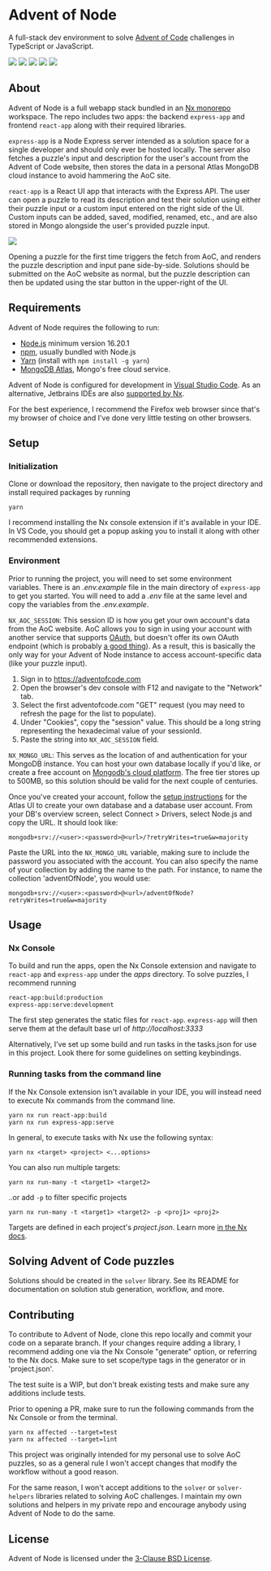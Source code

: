 # Advent of Node

A full-stack dev environment to solve [Advent of Code](https://adventofcode.com) challenges in TypeScript or JavaScript.

<img src="https://img.shields.io/badge/yarn-v1.22.19-blue" /> <img src="https://img.shields.io/badge/Nx-v17.0.3-blue" /> <img src="https://img.shields.io/badge/React-v18.2.0-blue" /> <img src="https://img.shields.io/badge/Express-v4.18.1-blue" /> <img src="https://img.shields.io/badge/license-BSD--3-green" />

## About

Advent of Node is a full webapp stack bundled in an [Nx monorepo](https://nx.dev/) workspace. The repo includes two apps: the backend `express-app` and frontend `react-app` along with their required libraries.

`express-app` is a Node Express server intended as a solution space for a single developer and should only ever be hosted locally. The server also fetches a puzzle's input and description for the user's account from the Advent of Code website, then stores the data in a personal Atlas MongoDB cloud instance to avoid hammering the AoC site.

`react-app` is a React UI app that interacts with the Express API. The user can open a puzzle to read its description and test their solution using either their puzzle input or a custom input entered on the right side of the UI. Custom inputs can be added, saved, modified, renamed, etc., and are also stored in Mongo alongside the user's provided puzzle input.

<img src="https://i.imgur.com/ap7gRkX.png"/>

Opening a puzzle for the first time triggers the fetch from AoC, and renders the puzzle description and input pane side-by-side. Solutions should be submitted on the AoC website as normal, but the puzzle description can then be updated using the star button in the upper-right of the UI.

## Requirements

Advent of Node requires the following to run:

- [Node.js](https://nodejs.org/en/) minimum version 16.20.1
- [npm](https://www.npmjs.com/), usually bundled with Node.js
- [Yarn](https://yarnpkg.com/) (install with `npm install -g yarn`)
- [MongoDB Atlas](https://www.mongodb.com/products/platform/cloud), Mongo's free cloud service.

Advent of Node is configured for development in [Visual Studio Code](https://code.visualstudio.com/). As an alternative, Jetbrains IDEs are also [supported by Nx](https://nx.dev/core-features/integrate-with-editors).

For the best experience, I recommend the Firefox web browser since that's my browser of choice and I've done very little testing on other browsers.

## Setup

### Initialization

Clone or download the repository, then navigate to the project directory and install required packages by running

```
yarn
```

I recommend installing the Nx console extension if it's available in your IDE. In VS Code, you should get a popup asking you to install it along with other recommended extensions.

### Environment

Prior to running the project, you will need to set some environment variables. There is an _.env.example_ file in the main directory of `express-app` to get you started. You will need to add a _.env_ file at the same level and copy the variables from the _.env.example_.

`NX_AOC_SESSION`: This session ID is how you get your own account's data from the AoC website. AoC allows you to sign in using your account with another service that supports [OAuth](https://en.wikipedia.org/wiki/OAuth), but doesn't offer its own OAuth endpoint (which is probably [a good thing](https://medium.com/@ibm_ptc_security/oauth-2-0-security-and-vulnerabilities-86e64c22b03d)). As a result, this is basically the only way for your Advent of Node instance to access account-specific data (like your puzzle input).

1. Sign in to https://adventofcode.com
2. Open the browser's dev console with F12 and navigate to the "Network" tab.
3. Select the first adventofcode.com "GET" request (you may need to refresh the page for the list to populate).
4. Under "Cookies", copy the "session" value. This should be a long string representing the hexadecimal value of your sessionId.
5. Paste the string into `NX_AOC_SESSION` field.

`NX_MONGO_URL`: This serves as the location of and authentication for your MongoDB instance. You can host your own database locally if you'd like, or create a free account on [Mongodb's cloud platform](https://www.mongodb.com/products/platform/cloud). The free tier stores up to 500MB, so this solution should be valid for the next couple of centuries.

Once you've created your account, follow the [setup instructions](https://www.mongodb.com/docs/atlas/getting-started/) for the Atlas UI to create your own database and a database user account. From your DB's overview screen, select Connect > Drivers, select Node.js and copy the URL. It should look like:

```
mongodb+srv://<user>:<password>@<url>/?retryWrites=true&w=majority
```

Paste the URL into the `NX_MONGO_URL` variable, making sure to include the password you associated with the account. You can also specify the name of your collection by adding the name to the path. For instance, to name the collection 'adventOfNode', you would use:

```
mongodb+srv://<user>:<password>@<url>/adventOfNode?retryWrites=true&w=majority
```

## Usage

### Nx Console

To build and run the apps, open the Nx Console extension and navigate to `react-app` and `express-app` under the _apps_ directory. To solve puzzles, I recommend running

```
react-app:build:production
express-app:serve:development
```

The first step generates the static files for `react-app`. `express-app` will then serve them at the default base url of _http://localhost:3333_

Alternatively, I've set up some build and run tasks in the tasks.json for use in this project. Look there for some guidelines on setting keybindings.

### Running tasks from the command line

If the Nx Console extension isn't available in your IDE, you will instead need to execute Nx commands from the command line.

```
yarn nx run react-app:build
yarn nx run express-app:serve
```

In general, to execute tasks with Nx use the following syntax:

```
yarn nx <target> <project> <...options>
```

You can also run multiple targets:

```
yarn nx run-many -t <target1> <target2>
```

..or add `-p` to filter specific projects

```
yarn nx run-many -t <target1> <target2> -p <proj1> <proj2>
```

Targets are defined in each project's _project.json_. Learn more [in the Nx docs](https://nx.dev/core-features/run-tasks).

## Solving Advent of Code puzzles

Solutions should be created in the `solver` library. See its README for documentation on solution stub generation, workflow, and more.

## Contributing

To contribute to Advent of Node, clone this repo locally and commit your code on a separate branch. If your changes require adding a library, I recommend adding one via the Nx Console "generate" option, or referring to the Nx docs. Make sure to set scope/type tags in the generator or in 'project.json'.

The test suite is a WIP, but don't break existing tests and make sure any additions include tests.

Prior to opening a PR, make sure to run the following commands from the Nx Console or from the terminal.

```
yarn nx affected --target=test
yarn nx affected --target=lint
```

This project was originally intended for my personal use to solve AoC puzzles, so as a general rule I won't accept changes that modify the workflow without a good reason.

For the same reason, I won't accept additions to the `solver` or `solver-helpers` libraries related to solving AoC challenges. I maintain my own solutions and helpers in my private repo and encourage anybody using Advent of Node to do the same.

## License

Advent of Node is licensed under the [3-Clause BSD License](https://opensource.org/license/bsd-3-clause/).
